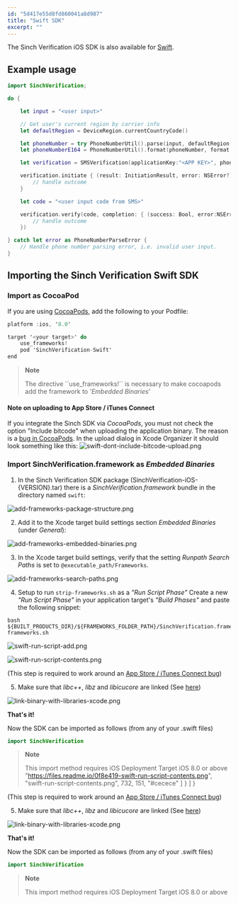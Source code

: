 ```yaml
---
id: "5d417e55d8fd860041a8d987"
title: "Swift SDK"
excerpt: ""
---
```

The Sinch Verification iOS SDK is also available for [Swift](https://developer.apple.com/).

## Example usage
```swift
import SinchVerification;

do {

    let input = "<user input>"

    // Get user's current region by carrier info
    let defaultRegion = DeviceRegion.currentCountryCode()

    let phoneNumber = try PhoneNumberUtil().parse(input, defaultRegion:defaultRegion)
    let phoneNumberE164 = PhoneNumberUtil().format(phoneNumber, format: PhoneNumberFormat.E164)

    let verification = SMSVerification(applicationKey:"<APP KEY>", phoneNumber: phoneNumberInE164)

    verification.initiate { (result: InitiationResult, error: NSError?) -> Void in
        // handle outcome
    }

    let code = "<user input code from SMS>"

    verification.verify(code, completion: { (success: Bool, error:NSError?) -> Void in
        // handle outcome
    })

} catch let error as PhoneNumberParseError {
    // Handle phone number parsing error, i.e. invalid user input.
}
```


## Importing the Sinch Verification Swift SDK

### Import as CocoaPod

If you are using [CocoaPods](http://www.cocoapods.org), add the following to your Podfile:
```objectivec
platform :ios, '8.0'

target '<your target>' do
    use_frameworks!
    pod 'SinchVerification-Swift'
end
```




> **Note**    
>
> The directive \`\`use\_frameworks\!\`\` is necessary to make cocoapods add the framework to '*Embedded Binaries*'

#### Note on uploading to App Store / iTunes Connect

If you integrate the Sinch SDK via *CocoaPods*, you must not check the option "Include bitcode" when uploading the application binary. The reason is a [bug in CocoaPods](https://github.com/CocoaPods/CocoaPods/issues/4624). In the upload dialog in Xcode Organizer it should look something like this:
![swift-dont-include-bitcode-upload.png](https://files.readme.io/ebf587e-swift-dont-include-bitcode-upload.png)

### Import SinchVerification.framework as *Embedded Binaries*

1.  In the Sinch Verification SDK package (SinchVerification-iOS-{VERSION}.tar) there is a *SinchVerification.framework* bundle in the directory named `swift`:

![add-frameworks-package-structure.png](https://files.readme.io/2cbde47-add-frameworks-package-structure.png)

2.  Add it to the Xcode target build settings section *Embedded Binaries* (under *General*):

![add-frameworks-embedded-binaries.png](https://files.readme.io/089382c-add-frameworks-embedded-binaries.png)

3.  In the Xcode target build settings, verify that the setting *Runpath Search Paths* is set to `@executable_path/Frameworks`.

![add-frameworks-search-paths.png](https://files.readme.io/e0bad42-add-frameworks-search-paths.png)

4.  Setup to run `strip-frameworks.sh` as a *"Run Script Phase"*
Create a new *"Run Script Phase"* in your application target's *"Build Phases"* and paste the following snippet:

```shell
bash ${BUILT_PRODUCTS_DIR}/${FRAMEWORKS_FOLDER_PATH}/SinchVerification.framework/strip-frameworks.sh
```



![swift-run-script-add.png](https://files.readme.io/d73dab6-swift-run-script-add.png)


![swift-run-script-contents.png](https://files.readme.io/0f8e419-swift-run-script-contents.png)

(This step is required to work around an [App Store / iTunes Connect bug](http://www.openradar.meradar?id=6409498411401216))

5.  Make sure that *libc++*, *libz* and *libicucore* are linked (See [here](doc:firsttimesetupios))

![link-binary-with-libraries-xcode.png](https://files.readme.io/9b2867b-link-binary-with-libraries-xcode.png)

**That's it\!**

Now the SDK can be imported as follows (from any of your .swift files)
```swift
import SinchVerification
```




> **Note**    
>
> This import method requires iOS Deployment Target iOS 8.0 or above
       "https://files.readme.io/0f8e419-swift-run-script-contents.png",
        "swift-run-script-contents.png",
        732,
        151,
        "#cecece"
      ]
    }
  ]
}

(This step is required to work around an [App Store / iTunes Connect bug](http://www.openradar.meradar?id=6409498411401216))

5.  Make sure that *libc++*, *libz* and *libicucore* are linked (See [here](doc:firsttimesetupios))

![link-binary-with-libraries-xcode.png](https://files.readme.io/9b2867b-link-binary-with-libraries-xcode.png)

**That's it\!**

Now the SDK can be imported as follows (from any of your .swift files)
```swift
import SinchVerification
```




> **Note**    
>
> This import method requires iOS Deployment Target iOS 8.0 or above
